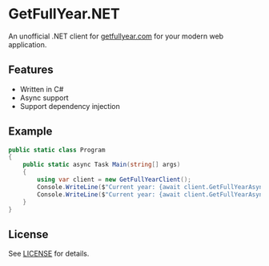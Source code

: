 # GetFullYear.NET

An unofficial .NET client for [getfullyear.com](https://getfullyear.com) for your modern web application.

## Features

- Written in C#
- Async support
- Support dependency injection

## Example

```csharp
public static class Program
{
    public static async Task Main(string[] args)
    {
        using var client = new GetFullYearClient();
        Console.WriteLine($"Current year: {await client.GetFullYearAsync(false)}");
        Console.WriteLine($"Current year: {await client.GetFullYearAsync(true)}"); // Only do this if you are an enterprise user
    }
}
```

## License

See [LICENSE](LICENSE.txt) for details.